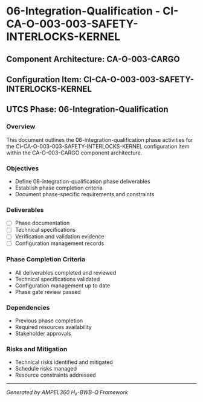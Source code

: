 # 06-Integration-Qualification - CI-CA-O-003-003-SAFETY-INTERLOCKS-KERNEL

## Component Architecture: CA-O-003-CARGO
## Configuration Item: CI-CA-O-003-003-SAFETY-INTERLOCKS-KERNEL
## UTCS Phase: 06-Integration-Qualification

### Overview
This document outlines the 06-integration-qualification phase activities for the CI-CA-O-003-003-SAFETY-INTERLOCKS-KERNEL configuration item within the CA-O-003-CARGO component architecture.

### Objectives
- Define 06-integration-qualification phase deliverables
- Establish phase completion criteria
- Document phase-specific requirements and constraints

### Deliverables
- [ ] Phase documentation
- [ ] Technical specifications
- [ ] Verification and validation evidence
- [ ] Configuration management records

### Phase Completion Criteria
- All deliverables completed and reviewed
- Technical specifications validated
- Configuration management up to date
- Phase gate review passed

### Dependencies
- Previous phase completion
- Required resources availability
- Stakeholder approvals

### Risks and Mitigation
- Technical risks identified and mitigated
- Schedule risks managed
- Resource constraints addressed

---
*Generated by AMPEL360 H₂-BWB-Q Framework*
